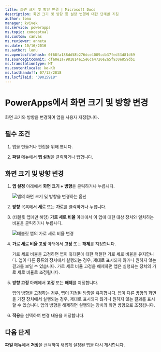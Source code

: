 ```yaml
---
title: 화면 크기 및 방향 변경 | Microsoft Docs
description: 화면 크기 및 방향 등 설정 변경에 대한 단계별 지침
author: lonu
manager: kvivek
ms.service: powerapps
ms.topic: conceptual
ms.custom: canvas
ms.reviewer: anneta
ms.date: 10/16/2016
ms.author: lonu
ms.openlocfilehash: 0f68fa188dd58b276dce4009cdb37fed33d81d69
ms.sourcegitcommit: dfa0e1a7981814e15e6ca4720e2a5f930e859db1
ms.translationtype: HT
ms.contentlocale: ko-KR
ms.lasthandoff: 07/13/2018
ms.locfileid: "39015918"
---
```

# <a name="change-screen-size-and-orientation-in-powerapps"></a>PowerApps에서 화면 크기 및 방향 변경
화면 크기와 방향을 변경하여 앱을 사용자 지정합니다.

## <a name="prerequisites"></a>필수 조건
1. 앱을 만들거나 편집을 위해 엽니다.

2. **파일** 메뉴에서 **앱 설정**을 클릭하거나 탭합니다.

## <a name="change-screen-size-and-orientation"></a>화면 크기 및 방향 변경
1. **앱 설정** 아래에서 **화면 크기 + 방향**을 클릭하거나 누릅니다.

    ![앱의 화면 크기 및 방향을 변경하는 옵션](./media/set-aspect-ratio-portrait-landscape/size-orientation.png)

2. **방향** 목록에서 **세로** 또는 **가로**를 클릭하거나 누릅니다.

3. (태블릿 앱에만 해당) **가로 세로 비율** 아래에서 이 앱에 대한 대상 장치와 일치하는 비율을 클릭하거나 누릅니다.

    ![태블릿 앱의 가로 세로 비율 변경](./media/set-aspect-ratio-portrait-landscape/aspect-tablet.png)

4. **가로 세로 비율 고정** 아래에서 **고정** 또는 **해제**를 지정합니다.

    가로 세로 비율을 고정하면 앱이 휴대폰에 대한 적절한 가로 세로 비율을 유지합니다. 앱이 다른 종류의 장치에서 실행되는 경우, 제대로 표시되지 않거나 원하지 않는 결과를 보일 수 있습니다. 가로 세로 비율 고정을 해제하면 앱은 실행되는 장치의 가로 세로 비율로 조정됩니다.

5. **방향 고정** 아래에서 **고정** 또는 **해제**를 지정합니다.

    앱의 방향을 고정하는 경우, 앱이 지정된 방향을 유지합니다. 앱이 다른 방향의 화면을 가진 장치에서 실행되는 경우, 제대로 표시되지 않거나 원하지 않는 결과를 표시할 수 있습니다. 앱의 방향을 해제하면 실행되는 장치의 화면 방향으로 조정됩니다.

6. **적용**을 선택하여 변경 내용을 저장합니다.

## <a name="next-step"></a>다음 단계
**파일** 메뉴에서 **저장**을 선택하여 새롭게 설정된 앱을 다시 게시합니다.
